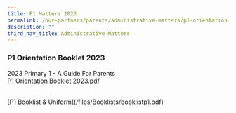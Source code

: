```yaml
---
title: P1 Matters 2023
permalink: /our-partners/parents/administrative-matters/p1-orientation-booklet-2023/
description: ""
third_nav_title: Administrative Matters
---
```

### **P1 Orientation Booklet 2023**
2023 Primary 1 - A Guide For Parents<br>
[P1 Orientation Booklet 2023.pdf](/files/P1%20Admission/P1%20Orientation%20Booklet%202023.pdf)

<br>
[P1 Booklist & Uniform](/files/Booklists/booklistp1.pdf)